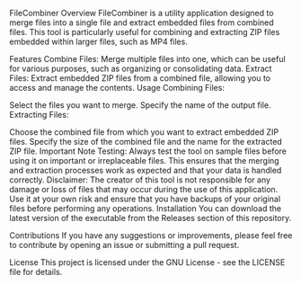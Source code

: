 FileCombiner
Overview
FileCombiner is a utility application designed to merge files into a single file and extract embedded files from combined files. This tool is particularly useful for combining and extracting ZIP files embedded within larger files, such as MP4 files.

Features
Combine Files: Merge multiple files into one, which can be useful for various purposes, such as organizing or consolidating data.
Extract Files: Extract embedded ZIP files from a combined file, allowing you to access and manage the contents.
Usage
Combining Files:

Select the files you want to merge.
Specify the name of the output file.
Extracting Files:

Choose the combined file from which you want to extract embedded ZIP files.
Specify the size of the combined file and the name for the extracted ZIP file.
Important Note
Testing: Always test the tool on sample files before using it on important or irreplaceable files. This ensures that the merging and extraction processes work as expected and that your data is handled correctly.
Disclaimer: The creator of this tool is not responsible for any damage or loss of files that may occur during the use of this application. Use it at your own risk and ensure that you have backups of your original files before performing any operations.
Installation
You can download the latest version of the executable from the Releases section of this repository.

Contributions
If you have any suggestions or improvements, please feel free to contribute by opening an issue or submitting a pull request.

License
This project is licensed under the GNU License - see the LICENSE file for details.
